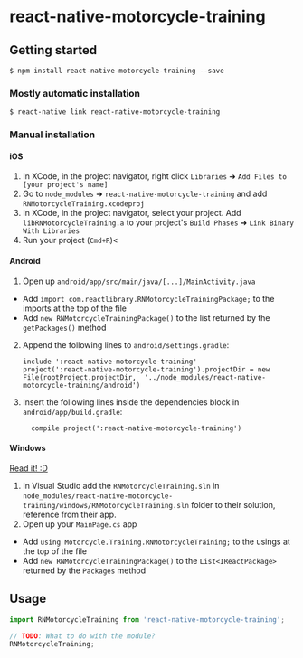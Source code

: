 
# react-native-motorcycle-training

## Getting started

`$ npm install react-native-motorcycle-training --save`

### Mostly automatic installation

`$ react-native link react-native-motorcycle-training`

### Manual installation


#### iOS

1. In XCode, in the project navigator, right click `Libraries` ➜ `Add Files to [your project's name]`
2. Go to `node_modules` ➜ `react-native-motorcycle-training` and add `RNMotorcycleTraining.xcodeproj`
3. In XCode, in the project navigator, select your project. Add `libRNMotorcycleTraining.a` to your project's `Build Phases` ➜ `Link Binary With Libraries`
4. Run your project (`Cmd+R`)<

#### Android

1. Open up `android/app/src/main/java/[...]/MainActivity.java`
  - Add `import com.reactlibrary.RNMotorcycleTrainingPackage;` to the imports at the top of the file
  - Add `new RNMotorcycleTrainingPackage()` to the list returned by the `getPackages()` method
2. Append the following lines to `android/settings.gradle`:
  	```
  	include ':react-native-motorcycle-training'
  	project(':react-native-motorcycle-training').projectDir = new File(rootProject.projectDir, 	'../node_modules/react-native-motorcycle-training/android')
  	```
3. Insert the following lines inside the dependencies block in `android/app/build.gradle`:
  	```
      compile project(':react-native-motorcycle-training')
  	```

#### Windows
[Read it! :D](https://github.com/ReactWindows/react-native)

1. In Visual Studio add the `RNMotorcycleTraining.sln` in `node_modules/react-native-motorcycle-training/windows/RNMotorcycleTraining.sln` folder to their solution, reference from their app.
2. Open up your `MainPage.cs` app
  - Add `using Motorcycle.Training.RNMotorcycleTraining;` to the usings at the top of the file
  - Add `new RNMotorcycleTrainingPackage()` to the `List<IReactPackage>` returned by the `Packages` method


## Usage
```javascript
import RNMotorcycleTraining from 'react-native-motorcycle-training';

// TODO: What to do with the module?
RNMotorcycleTraining;
```
  